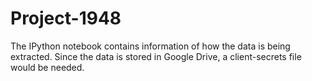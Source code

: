 # Project-1948
The IPython notebook  contains information of how the data is being extracted. Since the data is stored in Google Drive, a client-secrets file would be needed.